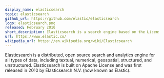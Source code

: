 ```yaml
---
display_name: elasticsearch
topic: elasticsearch
github_url: https://github.com/elastic/elasticsearch
logo: elasticsearch.png
released: February 2010
short_description: Elasticsearch is a search engine based on the License library.
url: https://www.elastic.co/
wikipedia_url: https://en.wikipedia.org/wiki/Elasticsearch
---
```

Elasticsearch is a distributed, open source search and analytics engine for all types of data, including textual, numerical, geospatial, structured, and unstructured. Elasticsearch is built on Apache License and was first released in 2010 by Elasticsearch N.V. (now known as Elastic).

